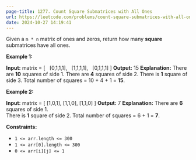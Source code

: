 ```yaml
---
page-title: 1277. Count Square Submatrices with All Ones
url: https://leetcode.com/problems/count-square-submatrices-with-all-ones/description/?envType=daily-question&envId=2024-10-27
date: 2024-10-27 14:19:41
---
```

Given a `m * n` matrix of ones and zeros, return how many **square** submatrices have all ones.

**Example 1:**

**Input:** matrix =
\[
  \[0,1,1,1\],
  \[1,1,1,1\],
  \[0,1,1,1\]
\]
**Output:** 15
**Explanation:** 
There are **10** squares of side 1.
There are **4** squares of side 2.
There is  **1** square of side 3.
Total number of squares = 10 + 4 + 1 = **15**.

**Example 2:**

**Input:** matrix = 
\[
  \[1,0,1\],
  \[1,1,0\],
  \[1,1,0\]
\]
**Output:** 7
**Explanation:** 
There are **6** squares of side 1.  
There is **1** square of side 2. 
Total number of squares = 6 + 1 = **7**.

**Constraints:**

-   `1 <= arr.length <= 300`
-   `1 <= arr[0].length <= 300`
-   `0 <= arr[i][j] <= 1`